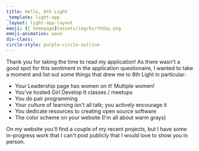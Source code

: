 ```yaml
---
title: Hello, 8th Light
_template: light-app
_layout: light-app-layout
emoji: {{ homepage}}assets/img/birthday.png
emoji-animation: wave
div-class:
circle-style: purple-circle-outline
---
```


Thank you for taking the time to read my application! As there wasn't a good spot for this sentiment in the application questionaire, I wanted to take a moment and list out some things that drew me to 8th Light in particular:
- Your Leadership page has women on it! Multiple women!
- You've hosted Girl Develop It classes / meetups
- You do pair programming
- Your culture of learning isn't all talk; you actively encourage it
- You dedicate resources to creating open source software
- The color scheme on your website (I'm all about warm grays)

On my website you'll find a couple of my recent projects, but I have some in-progress work that I can't post publicly that I would love to show you in person.